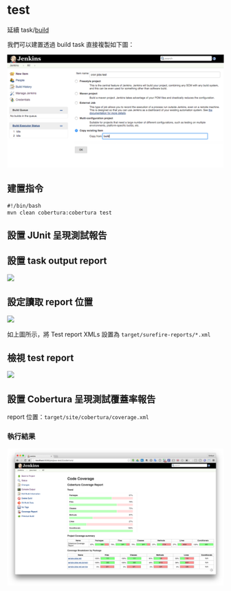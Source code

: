 # test

延續 task/[build](./build.md)

我們可以建置透過 build task 直接複製如下圖：

![](../images/test/addTestTask.png)

## 建置指令

```
#!/bin/bash
mvn clean cobertura:cobertura test
```

## 設置 JUnit 呈現測試報告

設置 task output report
-----------------------

![](images/test-report/post-select.png)

設定讀取 report 位置
--------------------

![](images/test-report/task-setting.png)

如上圖所示，將 Test report XMLs 設置為 `target/surefire-reports/*.xml`

檢視 test report
----------------

![](images/test-report/report.png)


## 設置 Cobertura 呈現測試覆蓋率報告

report 位置：`target/site/cobertura/coverage.xml`

### 執行結果

![](images/testResult.png)
